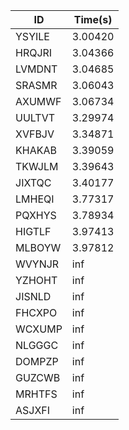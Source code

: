 |ID|Time(s)|
|-|-|
|YSYILE|3.00420|
|HRQJRI|3.04366|
|LVMDNT|3.04685|
|SRASMR|3.06043|
|AXUMWF|3.06734|
|UULTVT|3.29974|
|XVFBJV|3.34871|
|KHAKAB|3.39059|
|TKWJLM|3.39643|
|JIXTQC|3.40177|
|LMHEQI|3.77317|
|PQXHYS|3.78934|
|HIGTLF|3.97413|
|MLBOYW|3.97812|
|WVYNJR|inf|
|YZHOHT|inf|
|JISNLD|inf|
|FHCXPO|inf|
|WCXUMP|inf|
|NLGGGC|inf|
|DOMPZP|inf|
|GUZCWB|inf|
|MRHTFS|inf|
|ASJXFI|inf|
